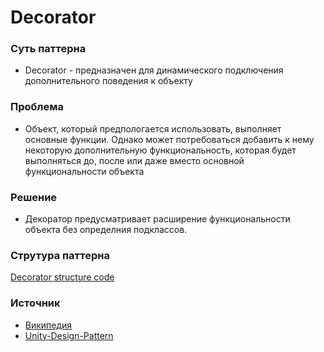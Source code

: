 # Decorator

### Суть паттерна

- Decorator - предназначен для динамического подключения дополнительного поведения к объекту

### Проблема
- Объект, который предпологается использовать, выполняет основные функции. Однако может потребоваться добавить к нему некоторую дополнительную функциональность, которая будет выполняться до, после или даже вместо основной функциональности объекта

### Решение
- Декоратор предусматривает расширение функциональности объекта без определния подклассов.

### Струтура паттерна

[Decorator structure code](https://github.com/artem-karaman/Unity-Design-Pattern/blob/master/Assets/Structural%20Patterns/Decorator%20Pattern/Structure/DecoratorStructure.cs)

### Источник

- [Википедия](https://ru.wikipedia.org/wiki/%D0%94%D0%B5%D0%BA%D0%BE%D1%80%D0%B0%D1%82%D0%BE%D1%80_(%D1%88%D0%B0%D0%B1%D0%BB%D0%BE%D0%BD_%D0%BF%D1%80%D0%BE%D0%B5%D0%BA%D1%82%D0%B8%D1%80%D0%BE%D0%B2%D0%B0%D0%BD%D0%B8%D1%8F))
- [Unity-Design-Pattern](https://github.com/artem-karaman/Unity-Design-Pattern)